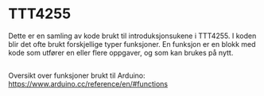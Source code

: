 # TTT4255

Dette er en samling av kode brukt til introduksjonsukene i TTT4255.
I koden blir det ofte brukt forskjellige typer funksjoner. En funksjon er en blokk med kode som utfører en eller flere oppgaver, og som kan brukes på nytt.
##
Oversikt over funksjoner brukt til Arduino:
https://www.arduino.cc/reference/en/#functions

